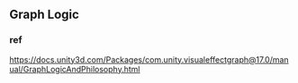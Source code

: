 ## Graph Logic



### ref 
https://docs.unity3d.com/Packages/com.unity.visualeffectgraph@17.0/manual/GraphLogicAndPhilosophy.html
